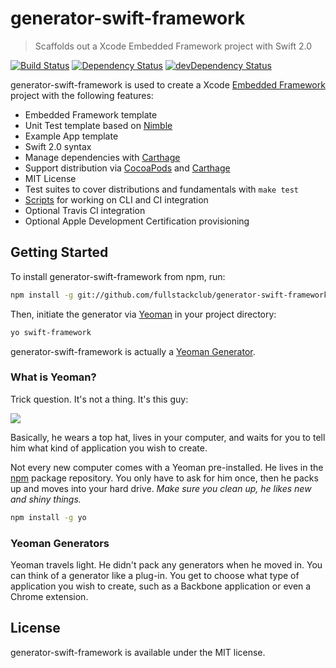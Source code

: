 # generator-swift-framework

> Scaffolds out a Xcode Embedded Framework project with Swift 2.0

[![Build Status](http://img.shields.io/travis/cybertk/generator-swift-framework.svg?style=flat)](https://travis-ci.org/cybertk/generator-swift-framework)
[![Dependency Status](https://david-dm.org/cybertk/generator-swift-framework.svg)](https://david-dm.org/cybertk/generator-swift-framework)
[![devDependency Status](https://david-dm.org/cybertk/generator-swift-framework/dev-status.svg)](https://david-dm.org/cybertk/generator-swift-framework#info=devDependencies)

generator-swift-framework is used to create a Xcode [Embedded Framework](https://developer.apple.com/library/ios/documentation/General/Conceptual/ExtensibilityPG/ExtensionScenarios.html) project with the following features:

- Embedded Framework template
- Unit Test template based on [Nimble](https://github.com/quick/nimble)
- Example App template
- Swift 2.0 syntax
- Manage dependencies with [Carthage][]
- Support distribution via [CocoaPods](http://cocoapods.com) and [Carthage][]
- MIT License
- Test suites to cover distributions and fundamentals with `make test`
- [Scripts](https://github.com/cybertk/ios-build-scripts) for working on CLI and CI integration
- Optional Travis CI integration
- Optional Apple Development Certification provisioning

[Carthage]: https://github.com/carthage/carthage

## Getting Started

To install generator-swift-framework from npm, run:

```bash
npm install -g git://github.com/fullstackclub/generator-swift-framework.git
```

Then, initiate the generator via [Yeoman][] in your project directory:

```bash
yo swift-framework
```

generator-swift-framework is actually a [Yeoman Generator](#yeoman-generators).

[Yeoman]: http://yeoman.io

### What is Yeoman?

Trick question. It's not a thing. It's this guy:

![](http://i.imgur.com/JHaAlBJ.png)

Basically, he wears a top hat, lives in your computer, and waits for you to tell him what kind of application you wish to create.

Not every new computer comes with a Yeoman pre-installed. He lives in the [npm](https://npmjs.org) package repository. You only have to ask for him once, then he packs up and moves into your hard drive. *Make sure you clean up, he likes new and shiny things.*

```bash
npm install -g yo
```

### Yeoman Generators

Yeoman travels light. He didn't pack any generators when he moved in. You can think of a generator like a plug-in. You get to choose what type of application you wish to create, such as a Backbone application or even a Chrome extension.

## License

generator-swift-framework is available under the MIT license.
